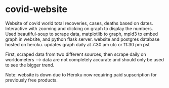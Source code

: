 # covid-website

Website of covid world total recoveries, cases, deaths based on dates. Interactive with zooming and clicking on graph to display the numbers. Used beautiful-soup to scrape data, matplotlib to graph, mpld3 to embed graph in website, and python flask server. website and postgres database hosted on heroku. updates graph daily at 7:30 am utc or 11:30 pm pst

First, scraped data from two different sources, then scrape daily on worldometers --> data are not completely accurate and should only be used to see the bigger trend. 

Note: website is down due to Heroku now requiring paid supscription for previously free products.
